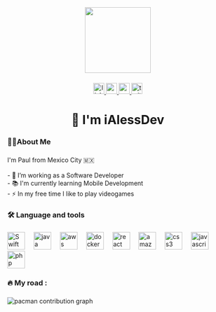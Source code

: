 <div align="center">
  <img height="150" src="https://media.giphy.com/media/M9gbBd9nbDrOTu1Mqx/giphy.gif"  />
</div>

###

<div align="center">
    <a href="https://www.linkedin.com/in/ialessdev/" target="_blank">
      <img src="https://img.shields.io/static/v1?message=LinkedIn&logo=LinkedIn&label=&color=0077B5&logoColor=white&labelColor=&style=for-the-badge" height="25" alt="linkedin logo" />
    </a>

<a href="https://www.tiktok.com/@ialessdev">
  <img src="https://img.shields.io/static/v1?message=instagram&logo=instagram&label=&color=blue&logoColor=white&labelColor=&style=for-the-badge" height="25" alt="youtube logo"  />
</a> 

<a href="https://www.instagram.com/ialessdev/">
  <img src="https://img.shields.io/static/v1?message=tiktok&logo=tiktok&label=&color=black&logoColor=white&labelColor=&style=for-the-badge" height="25" alt="youtube logo"  />
</a> 

<a href="https://x.com/iAlessDev">
  <img src="https://img.shields.io/static/v1?message=Twitter&logo=x&label=&color=1DA1F2&logoColor=white&labelColor=&style=for-the-badge" height="25" alt="twitter logo"  />
</a>

</div>

<h1 align="center">👋 I'm iAlessDev</h1>

###

<h3 align="left">👨‍💻About Me</h3>

###

<p align="left">I'm Paul from Mexico City 🇲🇽 <br><br>- 🔭 I’m working as a Software Developer <br>- 📚 I'm currently learning Mobile Development<br>- ⚡ In my free time I like to play videogames </p>

###

<h3 align="left">🛠 Language and tools</h3>

###

<div align="left">
  <img src="https://cdn.jsdelivr.net/gh/devicons/devicon/icons/swift/swift-original.svg" height="40" alt="Swift Logo"  />
  <img width="12" />
  <img src="https://cdn.jsdelivr.net/gh/devicons/devicon/icons/java/java-original.svg" height="40" alt="java logo"  />
  <img width="12" />
  <img src="https://cdn.jsdelivr.net/gh/devicons/devicon/icons/amazonwebservices/amazonwebservices-plain-wordmark.svg" height="40" alt="aws logo"  />
  <img width="12" />
  <img src="https://cdn.jsdelivr.net/gh/devicons/devicon/icons/docker/docker-plain-wordmark.svg" height="40" alt="docker logo"  />
  <img width="12" />
  <img src="https://cdn.jsdelivr.net/gh/devicons/devicon/icons/react/react-original-wordmark.svg" height="40" alt="react logo"  />
  <img width="12" />
  <img src="https://cdn.jsdelivr.net/gh/devicons/devicon/icons/html5/html5-plain-wordmark.svg" height="40" alt="amazonwebservices logo"  />
  <img width="12" />
  <img src="https://cdn.jsdelivr.net/gh/devicons/devicon/icons/css3/css3-plain-wordmark.svg" height="40" alt="css3 logo"  />
  <img width="12" />
  <img src="https://cdn.jsdelivr.net/gh/devicons/devicon/icons/javascript/javascript-original.svg" height="40" alt="javascript logo"  />
  <img width="12" />
    <img src="https://cdn.jsdelivr.net/gh/devicons/devicon/icons/php/php-original.svg" height="40" alt="php logo"  />
</div>

###

<h3 align="left">🔥   My road :</h3>

###

<picture>
  <source media="(prefers-color-scheme: dark)" srcset="https://raw.githubusercontent.com/iAlessDev/iAlessDev/output/pacman-contribution-graph-dark.svg">
  <source media="(prefers-color-scheme: light)" srcset="https://raw.githubusercontent.com/iAlessDev/iAlessDev/output/pacman-contribution-graph.svg">
  <img alt="pacman contribution graph" src="https://raw.githubusercontent.com/iAlessDev/iAlessDev/output/pacman-contribution-graph.svg">
</picture>

###


